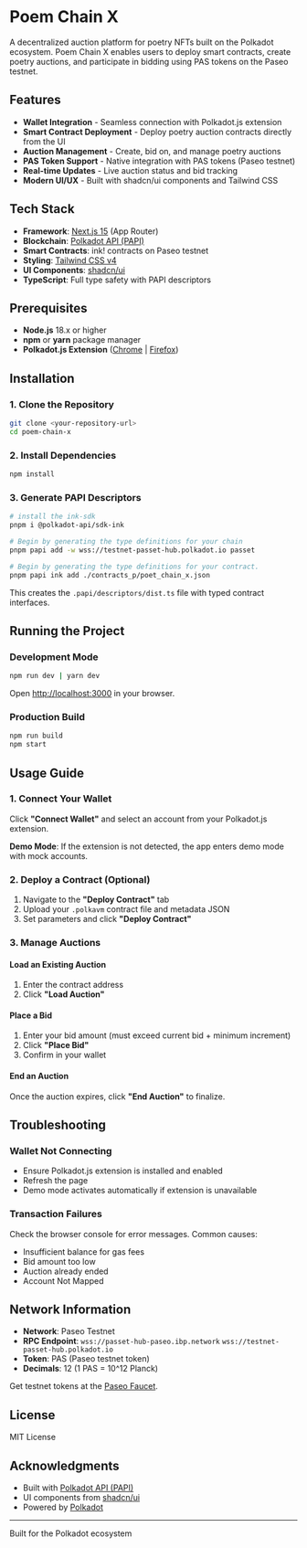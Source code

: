 # Poem Chain X

A decentralized auction platform for poetry NFTs built on the Polkadot ecosystem. Poem Chain X enables users to deploy smart contracts, create poetry auctions, and participate in bidding using PAS tokens on the Paseo testnet.

## Features

- **Wallet Integration** - Seamless connection with Polkadot.js extension
- **Smart Contract Deployment** - Deploy poetry auction contracts directly from the UI
- **Auction Management** - Create, bid on, and manage poetry auctions
- **PAS Token Support** - Native integration with PAS tokens (Paseo testnet)
- **Real-time Updates** - Live auction status and bid tracking
- **Modern UI/UX** - Built with shadcn/ui components and Tailwind CSS

## Tech Stack

- **Framework**: [Next.js 15](https://nextjs.org/) (App Router)
- **Blockchain**: [Polkadot API (PAPI)](https://papi.how/)
- **Smart Contracts**: ink! contracts on Paseo testnet
- **Styling**: [Tailwind CSS v4](https://tailwindcss.com/)
- **UI Components**: [shadcn/ui](https://ui.shadcn.com/)
- **TypeScript**: Full type safety with PAPI descriptors

## Prerequisites

- **Node.js** 18.x or higher
- **npm** or **yarn** package manager
- **Polkadot.js Extension** ([Chrome](https://chrome.google.com/webstore/detail/polkadot%7Bjs%7D-extension/mopnmbcafieddcagagdcbnhejhlodfdd) | [Firefox](https://addons.mozilla.org/en-US/firefox/addon/polkadot-js-extension/))

## Installation

### 1. Clone the Repository

```bash
git clone <your-repository-url>
cd poem-chain-x
```

### 2. Install Dependencies

```bash
npm install
```

### 3. Generate PAPI Descriptors

```bash
# install the ink-sdk
pnpm i @polkadot-api/sdk-ink

# Begin by generating the type definitions for your chain
pnpm papi add -w wss://testnet-passet-hub.polkadot.io passet

# Begin by generating the type definitions for your contract.
pnpm papi ink add ./contracts_p/poet_chain_x.json

```

This creates the `.papi/descriptors/dist.ts` file with typed contract interfaces.

## Running the Project

### Development Mode

```bash
npm run dev | yarn dev
```

Open [http://localhost:3000](http://localhost:3000) in your browser.

### Production Build

```bash
npm run build
npm start
```

## Usage Guide

### 1. Connect Your Wallet

Click **"Connect Wallet"** and select an account from your Polkadot.js extension.

**Demo Mode**: If the extension is not detected, the app enters demo mode with mock accounts.

### 2. Deploy a Contract (Optional)

1. Navigate to the **"Deploy Contract"** tab
2. Upload your `.polkavm` contract file and metadata JSON
3. Set parameters and click **"Deploy Contract"**

### 3. Manage Auctions

#### Load an Existing Auction

1. Enter the contract address
2. Click **"Load Auction"**

#### Place a Bid

1. Enter your bid amount (must exceed current bid + minimum increment)
2. Click **"Place Bid"**
3. Confirm in your wallet

#### End an Auction

Once the auction expires, click **"End Auction"** to finalize.

## Troubleshooting

### Wallet Not Connecting

- Ensure Polkadot.js extension is installed and enabled
- Refresh the page
- Demo mode activates automatically if extension is unavailable

### Transaction Failures

Check the browser console for error messages. Common causes:
- Insufficient balance for gas fees
- Bid amount too low
- Auction already ended
- Account Not Mapped

## Network Information

- **Network**: Paseo Testnet
- **RPC Endpoint**: `wss://passet-hub-paseo.ibp.network` `wss://testnet-passet-hub.polkadot.io`
- **Token**: PAS (Paseo testnet token)
- **Decimals**: 12 (1 PAS = 10^12 Planck)

Get testnet tokens at the [Paseo Faucet](https://faucet.polkadot.io/).

## License

MIT License

## Acknowledgments

- Built with [Polkadot API (PAPI)](https://papi.how/)
- UI components from [shadcn/ui](https://ui.shadcn.com/)
- Powered by [Polkadot](https://polkadot.network/)

---

Built for the Polkadot ecosystem

